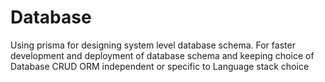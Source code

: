 # Database

Using prisma for designing system level database schema. For faster development and deployment of database schema and keeping choice of Database CRUD ORM independent or specific to Language stack choice
